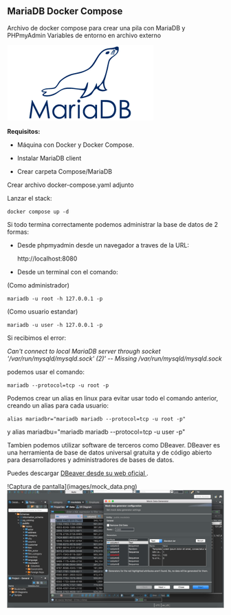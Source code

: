 ## MariaDB Docker Compose 

Archivo de docker compose para crear una pila con MariaDB y PHPmyAdmin
Variables de entorno en archivo externo

![MariaDB](mariadb.png)


**Requisitos:**

- Máquina con Docker y Docker Compose.

- Instalar MariaDB client

- Crear carpeta Compose/MariaDB

Crear archivo docker-compose.yaml adjunto

Lanzar el stack:

    docker compose up -d

Si todo termina correctamente podemos administrar la base de datos de 2 formas:

- Desde phpmyadmin desde un navegador a traves de la URL:

    http://localhost:8080

- Desde un terminal con el comando:

(Como administrador)
    
    mariadb -u root -h 127.0.0.1 -p 

(Como usuario estandar)

    mariadb -u user -h 127.0.0.1 -p  
    
Si recibimos el error:

*Can't connect to local MariaDB server through socket '/var/run/mysqld/mysqld.sock' (2)' -- Missing /var/run/mysqld/mysqld.sock*

podemos usar el comando:

    mariadb --protocol=tcp -u root -p
    
Podemos crear un alias en linux para evitar usar todo el comando anterior, creando un alias para cada usuario:

    alias mariadbr="mariadb mariadb --protocol=tcp -u root -p"
y
    alias mariadbu="mariadb mariadb --protocol=tcp -u user -p"
    

Tambien podemos utilizar software de terceros como DBeaver. DBeaver es una herramienta de base de datos universal gratuita y de código abierto para desarrolladores y administradores de bases de datos.

Puedes descargar [DBeaver desde su web oficial ](https://dbeaver.io/).


!Captura de pantalla](images/mock_data.png)
![image info](./images/mock_data.png)

